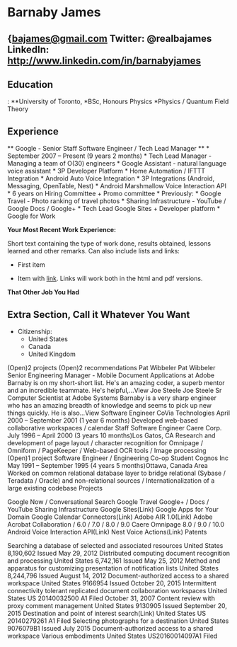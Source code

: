 Barnaby James
============

{bajames@gmail.com
Twitter: @realbajames
LinkedIn: http://www.linkedin.com/in/barnabyjames
----------------------------

Education
---------
:   **University of Toronto, 
    *BSc, Honours Physics
    *Physics / Quantum Field Theory

Experience
----------



** Google - Senior Staff Software Engineer / Tech Lead Manager **
    * September 2007 – Present (9 years 2 months)
    * Tech Lead Manager - Managing a team of O(30) engineers 
    * Google Assistant - natural language voice assistant
        * 3P Developer Platform
        * Home Automation / IFTTT Integration
        * Android Auto Voice Integration
        * 3P Integrations (Android, Messaging, OpenTable, Nest)
    * Android Marshmallow Voice Interaction API
    * 6 years on Hiring Committee + Promo committee
    * Previously:
      * Google Travel - Photo ranking of travel photos
      * Sharing Infrastructure - YouTube / Google Docs / Google+
      * Tech Lead Google Sites + Developer platform
      * Google for Work
      
**Your Most Recent Work Experience:**

Short text containing the type of work done, results obtained,
lessons learned and other remarks. Can also include lists and
links:

* First item

* Item with [link](http://www.example.com). Links will work both in
  the html and pdf versions.

**That Other Job You Had**

Extra Section, Call it Whatever You Want
----------------------------------------

* Citizenship:
    * United States
    * Canada
    * United Kingdom

(Open)2 projects
(Open)2 recommendations
Pat Wibbeler
Pat Wibbeler
Senior Engineering Manager - Mobile Document Applications at Adobe
Barnaby is on my short-short list. He's an amazing coder, a superb mentor and an incredible teammate. He's helpful,...View
Joe Steele
Joe Steele
Sr Computer Scientist at Adobe Systems
Barnaby is a very sharp engineer who has an amazing breadth of knowledge and seems to pick up new things quickly. He is also...View
Software Engineer
CoVia Technologies
April 2000 – September 2001 (1 year 6 months)
Developed web-based collaborative workspaces / calendar
Staff Software Engineer
Caere Corp.
July 1996 – April 2000 (3 years 10 months)Los Gatos, CA
Research and development of page layout / character recognition for Omnipage / Omniform / PageKeeper / Web-based OCR tools / Image processing
(Open)1 project
Software Engineer / Engineering Co-op Student
Cognos Inc
May 1991 – September 1995 (4 years 5 months)Ottawa, Canada Area
Worked on common relational database layer to bridge relational (Sybase / Teradata / Oracle) and non-relational sources / Internationalization of a large existing codebase
Projects

Google Now / Conversational Search
Google Travel
Google+ / Docs / YouTube Sharing Infrastructure
Google Sites(Link)
Google Apps for Your Domain
Google Calendar Connectors(Link)
Adobe AIR 1.0(Link)
Adobe Acrobat Collaboration / 6.0 / 7.0 / 8.0 / 9.0
Caere Omnipage 8.0 / 9.0 / 10.0
Android Voice Interaction API(Link)
Nest Voice Actions(Link)
Patents

Searching a database of selected and associated resources
United States 8,190,602
Issued May 29, 2012
Distributed computing document recognition and processing
United States 6,742,161
Issued May 25, 2012
Method and apparatus for customizing presentation of notification lists
United States 8,244,796
Issued August 14, 2012
Document-authorized access to a shared workspace
United States 9166954
Issued October 20, 2015
Intermittent connectivity tolerant replicated document collaboration workspaces
United States US 20140032500 A1
Filed October 31, 2007
Content review with proxy comment management
United States 9130905
Issued September 20, 2015
Destination and point of interest search(Link)
United States US 20140279261 A1
Filed
Selecting photographs for a destination
United States 9076079B1
Issued July 2015
Document-authorized access to a shared workspace Various embodiments
United States US20160014097A1
Filed